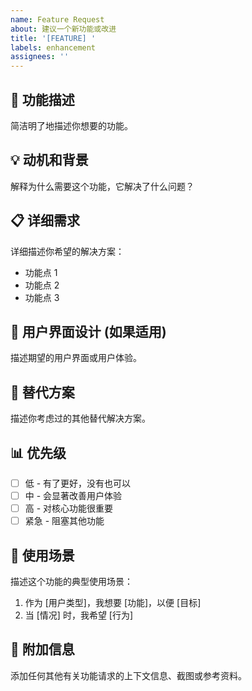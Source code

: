 ```yaml
---
name: Feature Request
about: 建议一个新功能或改进
title: '[FEATURE] '
labels: enhancement
assignees: ''
---
```


## 🚀 功能描述
简洁明了地描述你想要的功能。

## 💡 动机和背景
解释为什么需要这个功能，它解决了什么问题？

## 📋 详细需求
详细描述你希望的解决方案：
- 功能点 1
- 功能点 2
- 功能点 3

## 🎨 用户界面设计 (如果适用)
描述期望的用户界面或用户体验。

## 🔄 替代方案
描述你考虑过的其他替代解决方案。

## 📊 优先级
- [ ] 低 - 有了更好，没有也可以
- [ ] 中 - 会显著改善用户体验
- [ ] 高 - 对核心功能很重要
- [ ] 紧急 - 阻塞其他功能

## 🎯 使用场景
描述这个功能的典型使用场景：
1. 作为 [用户类型]，我想要 [功能]，以便 [目标]
2. 当 [情况] 时，我希望 [行为]

## 📝 附加信息
添加任何其他有关功能请求的上下文信息、截图或参考资料。
